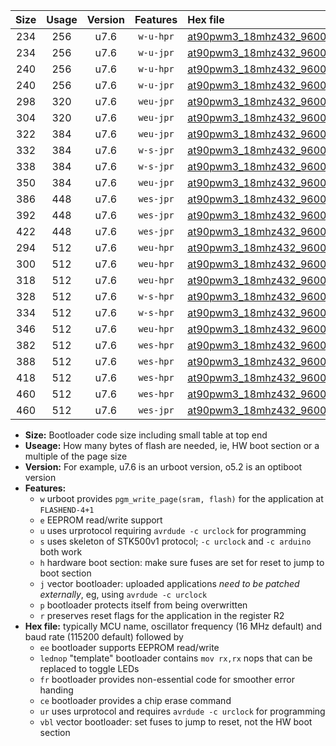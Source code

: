 |Size|Usage|Version|Features|Hex file|
|:-:|:-:|:-:|:-:|:--|
|234|256|u7.6|`w-u-hpr`|[at90pwm3_18mhz432_9600bps_ur.hex](https://raw.githubusercontent.com/stefanrueger/urboot/main/at90pwm3_18mhz432_9600bps_ur.hex)|
|234|256|u7.6|`w-u-jpr`|[at90pwm3_18mhz432_9600bps_ur_vbl.hex](https://raw.githubusercontent.com/stefanrueger/urboot/main/at90pwm3_18mhz432_9600bps_ur_vbl.hex)|
|240|256|u7.6|`w-u-hpr`|[at90pwm3_18mhz432_9600bps_lednop_ur.hex](https://raw.githubusercontent.com/stefanrueger/urboot/main/at90pwm3_18mhz432_9600bps_lednop_ur.hex)|
|240|256|u7.6|`w-u-jpr`|[at90pwm3_18mhz432_9600bps_lednop_ur_vbl.hex](https://raw.githubusercontent.com/stefanrueger/urboot/main/at90pwm3_18mhz432_9600bps_lednop_ur_vbl.hex)|
|298|320|u7.6|`weu-jpr`|[at90pwm3_18mhz432_9600bps_ee_ur_vbl.hex](https://raw.githubusercontent.com/stefanrueger/urboot/main/at90pwm3_18mhz432_9600bps_ee_ur_vbl.hex)|
|304|320|u7.6|`weu-jpr`|[at90pwm3_18mhz432_9600bps_ee_lednop_ur_vbl.hex](https://raw.githubusercontent.com/stefanrueger/urboot/main/at90pwm3_18mhz432_9600bps_ee_lednop_ur_vbl.hex)|
|322|384|u7.6|`weu-jpr`|[at90pwm3_18mhz432_9600bps_ee_lednop_fr_ur_vbl.hex](https://raw.githubusercontent.com/stefanrueger/urboot/main/at90pwm3_18mhz432_9600bps_ee_lednop_fr_ur_vbl.hex)|
|332|384|u7.6|`w-s-jpr`|[at90pwm3_18mhz432_9600bps_vbl.hex](https://raw.githubusercontent.com/stefanrueger/urboot/main/at90pwm3_18mhz432_9600bps_vbl.hex)|
|338|384|u7.6|`w-s-jpr`|[at90pwm3_18mhz432_9600bps_lednop_vbl.hex](https://raw.githubusercontent.com/stefanrueger/urboot/main/at90pwm3_18mhz432_9600bps_lednop_vbl.hex)|
|350|384|u7.6|`weu-jpr`|[at90pwm3_18mhz432_9600bps_ee_lednop_fr_ce_ur_vbl.hex](https://raw.githubusercontent.com/stefanrueger/urboot/main/at90pwm3_18mhz432_9600bps_ee_lednop_fr_ce_ur_vbl.hex)|
|386|448|u7.6|`wes-jpr`|[at90pwm3_18mhz432_9600bps_ee_vbl.hex](https://raw.githubusercontent.com/stefanrueger/urboot/main/at90pwm3_18mhz432_9600bps_ee_vbl.hex)|
|392|448|u7.6|`wes-jpr`|[at90pwm3_18mhz432_9600bps_ee_lednop_vbl.hex](https://raw.githubusercontent.com/stefanrueger/urboot/main/at90pwm3_18mhz432_9600bps_ee_lednop_vbl.hex)|
|422|448|u7.6|`wes-jpr`|[at90pwm3_18mhz432_9600bps_ee_lednop_fr_vbl.hex](https://raw.githubusercontent.com/stefanrueger/urboot/main/at90pwm3_18mhz432_9600bps_ee_lednop_fr_vbl.hex)|
|294|512|u7.6|`weu-hpr`|[at90pwm3_18mhz432_9600bps_ee_ur.hex](https://raw.githubusercontent.com/stefanrueger/urboot/main/at90pwm3_18mhz432_9600bps_ee_ur.hex)|
|300|512|u7.6|`weu-hpr`|[at90pwm3_18mhz432_9600bps_ee_lednop_ur.hex](https://raw.githubusercontent.com/stefanrueger/urboot/main/at90pwm3_18mhz432_9600bps_ee_lednop_ur.hex)|
|318|512|u7.6|`weu-hpr`|[at90pwm3_18mhz432_9600bps_ee_lednop_fr_ur.hex](https://raw.githubusercontent.com/stefanrueger/urboot/main/at90pwm3_18mhz432_9600bps_ee_lednop_fr_ur.hex)|
|328|512|u7.6|`w-s-hpr`|[at90pwm3_18mhz432_9600bps.hex](https://raw.githubusercontent.com/stefanrueger/urboot/main/at90pwm3_18mhz432_9600bps.hex)|
|334|512|u7.6|`w-s-hpr`|[at90pwm3_18mhz432_9600bps_lednop.hex](https://raw.githubusercontent.com/stefanrueger/urboot/main/at90pwm3_18mhz432_9600bps_lednop.hex)|
|346|512|u7.6|`weu-hpr`|[at90pwm3_18mhz432_9600bps_ee_lednop_fr_ce_ur.hex](https://raw.githubusercontent.com/stefanrueger/urboot/main/at90pwm3_18mhz432_9600bps_ee_lednop_fr_ce_ur.hex)|
|382|512|u7.6|`wes-hpr`|[at90pwm3_18mhz432_9600bps_ee.hex](https://raw.githubusercontent.com/stefanrueger/urboot/main/at90pwm3_18mhz432_9600bps_ee.hex)|
|388|512|u7.6|`wes-hpr`|[at90pwm3_18mhz432_9600bps_ee_lednop.hex](https://raw.githubusercontent.com/stefanrueger/urboot/main/at90pwm3_18mhz432_9600bps_ee_lednop.hex)|
|418|512|u7.6|`wes-hpr`|[at90pwm3_18mhz432_9600bps_ee_lednop_fr.hex](https://raw.githubusercontent.com/stefanrueger/urboot/main/at90pwm3_18mhz432_9600bps_ee_lednop_fr.hex)|
|460|512|u7.6|`wes-hpr`|[at90pwm3_18mhz432_9600bps_ee_lednop_fr_ce.hex](https://raw.githubusercontent.com/stefanrueger/urboot/main/at90pwm3_18mhz432_9600bps_ee_lednop_fr_ce.hex)|
|460|512|u7.6|`wes-jpr`|[at90pwm3_18mhz432_9600bps_ee_lednop_fr_ce_vbl.hex](https://raw.githubusercontent.com/stefanrueger/urboot/main/at90pwm3_18mhz432_9600bps_ee_lednop_fr_ce_vbl.hex)|

- **Size:** Bootloader code size including small table at top end
- **Useage:** How many bytes of flash are needed, ie, HW boot section or a multiple of the page size
- **Version:** For example, u7.6 is an urboot version, o5.2 is an optiboot version
- **Features:**
  + `w` urboot provides `pgm_write_page(sram, flash)` for the application at `FLASHEND-4+1`
  + `e` EEPROM read/write support
  + `u` uses urprotocol requiring `avrdude -c urclock` for programming
  + `s` uses skeleton of STK500v1 protocol; `-c urclock` and `-c arduino` both work
  + `h` hardware boot section: make sure fuses are set for reset to jump to boot section
  + `j` vector bootloader: uploaded applications *need to be patched externally*, eg, using `avrdude -c urclock`
  + `p` bootloader protects itself from being overwritten
  + `r` preserves reset flags for the application in the register R2
- **Hex file:** typically MCU name, oscillator frequency (16 MHz default) and baud rate (115200 default) followed by
  + `ee` bootloader supports EEPROM read/write
  + `lednop` "template" bootloader contains `mov rx,rx` nops that can be replaced to toggle LEDs
  + `fr` bootloader provides non-essential code for smoother error handing
  + `ce` bootloader provides a chip erase command
  + `ur` uses urprotocol and requires `avrdude -c urclock` for programming
  + `vbl` vector bootloader: set fuses to jump to reset, not the HW boot section
